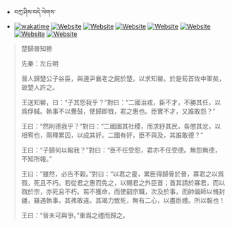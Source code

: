- བཀྲ་ཤིས་བདེ་ལེགས་ 
- [![wakatime](https://wakatime.com/badge/user/5043ee4a-e361-4607-9d47-d557f2005d05.svg)](https://wakatime.com/@5043ee4a-e361-4607-9d47-d557f2005d05)	[![Website](https://img.shields.io/website?label=&up_color=orange&up_message=Tianchi&url=https%3A%2F%2Fshields.io)](https://tianchi.aliyun.com/home/science/scienceDetail?userId=1095279182618)	[![Website](https://img.shields.io/website?label=&up_color=blue&up_message=Kaggle&url=https%3A%2F%2Fshields.io)](https://www.kaggle.com/ivanxu/)	[![Website](https://img.shields.io/website?label=&up_color=gay&up_message=Yuque&url=https%3A%2F%2Fshields.io)](https://www.yuque.com/ivanaxu)	[![Website](https://img.shields.io/website?label=&up_color=brown&up_message=Leetcode&url=https%3A%2F%2Fshields.io)](https://leetcode.cn/u/ivanaxu)	[![Website](https://img.shields.io/website?label=&up_color=violet&up_message=AIstudio&url=https%3A%2F%2Fshields.io)](https://aistudio.baidu.com/aistudio/personalcenter/thirdview/979775)	[![Website](https://img.shields.io/website?label=&up_color=red&up_message=Gitee&url=https%3A%2F%2Fshields.io)](https://gitee.com/IvanaXu)	[![Website](https://img.shields.io/website?label=&up_color=yellow&up_message=Monkeytype&url=https%3A%2F%2Fshields.io)](https://monkeytype.com/profile/IvanaXu) 

> 楚歸晉知罃
> 
> 先秦：左丘明 
> 
> 晉人歸楚公子谷臣，與連尹襄老之屍於楚，以求知罃。於是荀首佐中軍矣，故楚人許之。
> 
> 王送知罃，曰：“子其怨我乎？”對曰：“二國治戎，臣不才，不勝其任，以爲俘馘。執事不以釁鼓，使歸即戮，君之惠也。臣實不才，又誰敢怨？”
> 
> 王曰：“然則德我乎？”對曰：“二國圖其社稷，而求紓其民，各懲其忿，以相宥也，兩釋累囚，以成其好。二國有好，臣不與及，其誰敢德？”
> 
> 王曰：“子歸何以報我？”對曰：“臣不任受怨，君亦不任受德。無怨無德，不知所報。”
> 
> 王曰：“雖然，必告不穀。”對曰：“以君之靈，累臣得歸骨於晉，寡君之以爲戮，死且不朽。若從君之惠而免之，以賜君之外臣首；首其請於寡君，而以戮於宗，亦死且不朽。若不獲命，而使嗣宗職，次及於事，而帥偏師以脩封疆，雖遇執事，其弗敢違。其竭力致死，無有二心，以盡臣禮。所以報也！
> 
> 王曰：“晉未可與爭。”重爲之禮而歸之。
>
